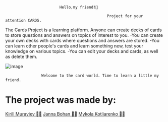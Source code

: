 							Hello,my friend!🙋

                                                 Project for your attention CARDS.
                                                            
The Cards Project is a learning platform. Anyone can create decks of cards to store questions and answers on topics of interest to you.
-You can create your own decks with cards where questions and answers are stored.
-You can learn other people's cards and learn something new, test your knowledge on various topics.
-You can edit your decks and cards, as well as delete them.

![image](https://user-images.githubusercontent.com/101484568/206838795-3407ea47-a2cb-4ccb-afa6-74b99f4c098b.png)


					Welcome to the card world. Time to learn a little my friend.


# The project was made by:

<a href="https://github.com/Kirill2690">Kirill Muraviev 👨‍💻</a>
<a href="https://github.com/zhanetfio">Janna Bohan 👩‍💻</a>
<a href="https://github.com/MKotliarenko">Mykola Kotliarenko 👨‍💻</a>
